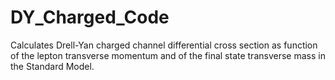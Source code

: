 # DY_Charged_Code
Calculates Drell-Yan charged channel differential cross section as function of the lepton transverse momentum and of the final state transverse mass in the Standard Model.
